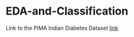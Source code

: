 # EDA-and-Classification
Link to the PIMA Indian Diabetes Dataset [link](https://drive.google.com/file/d/1yAB1w4zyYY6LvbRoVqc0b-OdqW-vbf6M/view)
